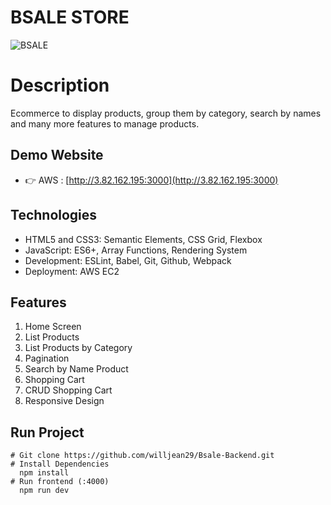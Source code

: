 # BSALE STORE

![BSALE](https://user-images.githubusercontent.com/61263958/159086233-59744aad-31ec-499b-ac30-8b85b1a1cd85.png)

# Description

Ecommerce to display products, group them by category, search by names and many more features to manage products.

## Demo Website

- 👉 AWS : [http://3.82.162.195:3000](http://3.82.162.195:3000)

## Technologies

- HTML5 and CSS3: Semantic Elements, CSS Grid, Flexbox
- JavaScript: ES6+, Array Functions, Rendering System
- Development: ESLint, Babel, Git, Github, Webpack
- Deployment: AWS EC2

## Features

1. Home Screen
2. List Products
3. List Products by Category
4. Pagination
5. Search by Name Product
6. Shopping Cart
7. CRUD Shopping Cart
8. Responsive Design

## Run Project

```
# Git clone https://github.com/willjean29/Bsale-Backend.git
# Install Dependencies
  npm install
# Run frontend (:4000)
  npm run dev
```
